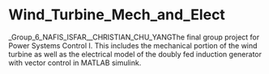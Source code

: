 # Wind_Turbine_Mech_and_Elect
_Group_6_NAFIS_ISFAR__CHRISTIAN_CHU_YANGThe final group project for Power Systems Control I. This includes the mechanical portion of the wind turbine as well as the electrical model of the doubly fed induction generator with vector control in MATLAB simulink.
